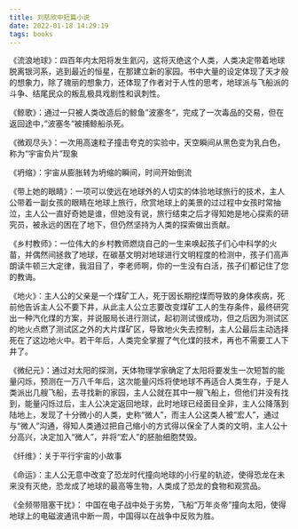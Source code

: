 ```yaml
---
title: 刘慈欣中短篇小说
date: 2022-01-18 14:29:19
tags: books
---
```

《流浪地球》：四百年内太阳将发生氦闪，这将灭绝这个人类，人类决定带着地球脱离银河系，逃到最近的恒星，在那建立新的家园。书中大量的设定体现了天才般的想象力，除了瑰丽的想象力，还体现了作者对于人性的思考，地球派与飞船派的斗争、结尾民众的叛乱极具戏剧性和讽刺性。

《鲸歌》：通过一只被人类改造后的鲸鱼”波塞冬“，完成了一次毒品的交易，但在返回途中，”波塞冬“被捕鲸船杀死。

《微观尽头》：一次用高速粒子撞击夸克的实验中，天空瞬间从黑色变为乳白色，称为“宇宙负片”现象

《坍缩》：宇宙从膨胀转为坍缩的瞬间，时间开始倒流

<!-- more -->

《带上她的眼睛》：一项可以使远在地球外的人切实的体验地球旅行的技术，主人公带着一副女孩的眼睛在地球上旅行，欣赏地球上的美景的过过程中女孩时常抽泣，主人公一直好奇她是谁，但她没有说，旅行结束之后才得知她是地心探索的研究员，被永远的困在了地下，但仍然坚持为人类的探索做出贡献。

《乡村教师》：一位伟大的乡村教师燃烧自己的一生来唤起孩子们心中科学的火苗，并偶然间拯救了地球，在碳基文明对地球进行文明程度的检测中，孩子们高声朗读牛顿三大定律，我泪目了，李老师啊，你的一生没有白活，孩子们都记住了您的教诲。

《地火》：主人公的父亲是一个煤矿工人，死于因长期挖煤而导致的身体疾病，死前他告诉主人公不要下井，从此主人公立志要改变煤矿工人的生存条件，最终研究出一种汽化煤的方案，并说服局长进行测试，起初测试很成功，但之后因为测试区的地火点燃了测试区之外的大片煤矿区，导致地火失去控制，主人公最后主动选择死在了这边地火中。若干年后，人类完全掌握了气化煤的技术，再也不需要工人下井了。

《微纪元》：通过对太阳的探测，天体物理学家确定了太阳将要发生一次短暂的能量闪烁，预测在一万八千年后，这次能量闪烁将使地球不再适合人类生存，于是人类派出几艘飞船，去寻找新的家园，主人公就在其中一艘飞船上，但他们并没有找到，能量闪烁过后，主人公决定返回地球，此时地球已经面目全非，主人公降落到陆地上，发现了十分微小的人类，史称“微人”，而主人公这类人被“宏人”，通过与“微人”沟通，得知人类通过把自己缩小的方式得以保全了人类的文明，主人公十分高兴，决定加入“微人”，并将“宏人”的胚胎细胞焚毁。

《纤维》：关于平行宇宙的小故事

《命运》：主人公无意中改变了恐龙时代撞向地球的小行星的轨迹，使得恐龙在未来没有灭绝，恐龙成了地球的最高等生物，人类成了恐龙的食物和观赏品。

《全频带阻塞干扰》： 中国在电子战中处于劣势，飞船“万年炎帝”撞向太阳，使得地球上的电磁波通讯中断一周，中国得以在战争中反败为胜。